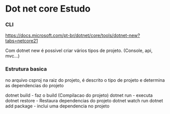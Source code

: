 # Dot net core Estudo


### CLI

https://docs.microsoft.com/pt-br/dotnet/core/tools/dotnet-new?tabs=netcore21

Com dotnet new é possivel criar vários tipos de projeto. (Console, api, mvc...)


### Estrutura basica

no arquivo csproj na raiz do projeto, é descrito o tipo de projeto e determina as dependencias do projeto


dotnet build - faz o build (Compilacao do projeto)
dotnet run -  executa 
dotnet restore - Restaura dependencias do projeto
dotnet watch run
dotnet add package - inclui uma dependencia no projeto
